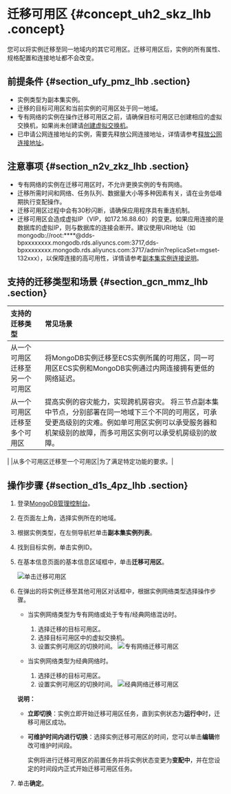 # 迁移可用区 {#concept_uh2_skz_lhb .concept}

您可以将实例迁移至同一地域内的其它可用区。迁移可用区后，实例的所有属性、规格配置和连接地址都不会改变。

## 前提条件 {#section_ufy_pmz_lhb .section}

-   实例类型为副本集实例。
-   迁移的目标可用区和当前实例的可用区处于同一地域。
-   专有网络的实例在操作迁移可用区之前，请确保目标可用区已创建相应的虚拟交换机，如果尚未创建请[创建虚拟交换机](https://help.aliyun.com/document_detail/65387.html#h2-url-1)。
-   已申请公网连接地址的实例，需要先释放公网连接地址，详情请参考[释放公网连接地址](cn.zh-CN/用户指南/管理网络连接/释放公网连接地址.md#)。

## 注意事项 {#section_n2v_zkz_lhb .section}

-   专有网络的实例在迁移可用区时，不允许更换实例的专有网络。
-   迁移所需时间和网络、任务队列、数据量大小等多种因素有关，请在业务低峰期执行变配操作。
-   迁移可用区过程中会有30秒闪断，请确保应用程序具有重连机制。
-   迁移可用区会造成虚拟IP（VIP，如172.16.88.60）的变更。如果应用连接的是数据库的虚拟IP，则与数据库的连接会断开。建议使用URI地址（如mongodb://root:\*\*\*\*@dds-bpxxxxxxxx.mongodb.rds.aliyuncs.com:3717,dds-bpxxxxxxxx.mongodb.rds.aliyuncs.com:3717/admin?replicaSet=mgset-132xxx），以保障连接的高可用性，详情请参考[副本集实例连接说明](../../../../cn.zh-CN/副本集快速入门/连接实例/副本集实例连接说明.md#)。

## 支持的迁移类型和场景 {#section_gcn_mmz_lhb .section}

|支持的迁移类型|常见场景|
|:------|:---|
|从一个可用区迁移至另一个可用区|将MongoDB实例迁移至ECS实例所属的可用区，同一可用区ECS实例和MongoDB实例通过内网连接拥有更低的网络延迟。|
|从一个可用区迁移至多个可用区|提高实例的容灾能力，实现跨机房容灾。 将三节点副本集中节点，分别部署在同一地域下三个不同的可用区，可承受更高级别的灾难。例如单可用区实例可以承受服务器和机架级别的故障，而多可用区实例可以承受机房级别的故障。

 |
|从多个可用区迁移至一个可用区|为了满足特定功能的要求。|

## 操作步骤 {#section_d1s_4pz_lhb .section}

1.  登录[MongoDB管理控制台](https://mongodb.console.aliyun.com/#mongodb/list)。
2.  在页面左上角，选择实例所在的地域。
3.  根据实例类型，在左侧导航栏单击**副本集实例列表**。
4.  找到目标实例，单击实例ID。
5.  在基本信息页面的基本信息区域框中，单击**迁移可用区**。

    ![单击迁移可用区](http://static-aliyun-doc.oss-cn-hangzhou.aliyuncs.com/assets/img/160284/155598465744911_zh-CN.png)

6.  在弹出的将实例迁移至其他可用区对话框中，根据实例网络类型选择操作步骤。

    -   当实例网络类型为专有网络或处于专有/经典网络混访时。

        1.  选择迁移的目标可用区。
        2.  选择目标可用区中的虚拟交换机。
        3.  设置实例可用区的切换时间。
        ![专有网络迁移可用区](http://static-aliyun-doc.oss-cn-hangzhou.aliyuncs.com/assets/img/160284/155598465744913_zh-CN.png)

    -   当实例网络类型为经典网络时。

        1.  选择迁移的目标可用区。
        2.  设置实例可用区的切换时间。
        ![经典网络迁移可用区](http://static-aliyun-doc.oss-cn-hangzhou.aliyuncs.com/assets/img/160284/155598465744912_zh-CN.png)

    **说明：** 

    -   **立即切换**：实例立即开始迁移可用区任务，直到实例状态为**运行中**时，迁移可用区成功。
    -   **可维护时间内进行切换**：选择实例迁移可用区的时间，您可以单击**编辑**修改可维护时间段。

        实例将进行迁移可用区的前置任务并将实例状态变更为**变配中**，并在您设定的时间段内正式开始迁移可用区任务。

7.  单击**确定**。

